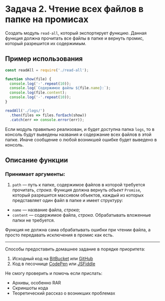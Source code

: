 # Задача 2. Чтение всех файлов в папке на промисах

Создать модуль `read-all`, который экспортирует *функцию*. Данная функция должна прочитать все файлы в папке и вернуть промис, который разрешится их содержимым.

## Пример использования
```javascript
const readAll = require('./read-all');

function show(file) {
  console.log('-'.repeat(10));
  console.log(`Содержимое файлы ${file.name}:`);
  console.log(file.content);
  console.log('-'.repeat(10));
}

readAll('./logs/')
  .then(files => files.forEach(show))
  .catch(err => console.error(err));
```

Если модуль правильно реализован, и будет доступна папка `logs`, то в консоль будут выведены названия и содержание всех файлов в этой папке. Иначе сообщение о любой возникшей ошибке будет выведено в консоль.

## Описание функции
### Принимает аргументы:

1. `path` — путь к папке, содержимое файлов в которой требуется прочитать, *строка*.
Функция должна вернуть *объект* `Promise`, который разрешится массивом объектов, каждый из которых представляет один файл в папке и имеет структуру:

* `name` — название файла, *строка*;
* `content` — содержимое файла, *строка*.
Обрабатывать вложенные папки не требуется.

Функция не должна сама обрабатывать ошибки при чтении файла, а просто передавать исключения в промис как есть.

---
Способы предоставить домашнее задание в порядке приоритета:

1. Исходный код на [BitBucket](https://bitbucket.org/) или [GitHub](https://github.com/)
2. Код в песочнице [CodePen](http://codepen.io/) или [JSFiddle](https://jsfiddle.net/)

Не смогу проверить и помочь если прислать:

* Архивы, особенно RAR
* Скриншоты кода
* Теоретический рассказ о возникших проблемах